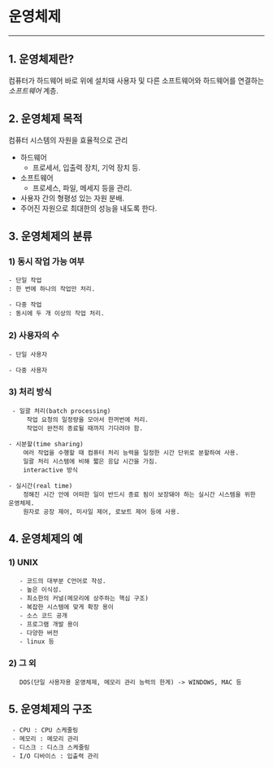 # 운영체제
------------------------
## 1. 운영체제란?
컴퓨터가 하드웨어 바로 위에 설치돼 사용자 및 다른 소프트웨어와 하드웨어를 연결하는 *소프트웨어*  계층.

## 2. 운영체제 목적
 컴퓨터 시스템의 자원을 효율적으로 관리
 - 하드웨어
   - 프로세서, 입출력 장치, 기억 장치 등.
 - 소프트웨어
   - 프로세스, 파일, 메세지 등을 관리.
 - 사용자 간의 형평성 있는 자원 분배.
 - 주어진 자원으로 최대한의 성능을 내도록 한다.

## 3. 운영체제의 분류
### 1) 동시 작업 가능 여부
    - 단일 작업
    : 한 번에 하나의 작업만 처리.

    - 다중 작업
    : 동시에 두 개 이상의 작업 처리.
### 2) 사용자의 수
    - 단일 사용자
  
    - 다중 사용자
### 3) 처리 방식
     - 일괄 처리(batch processing)
         작업 요청의 일정량을 모아서 한꺼번에 처리.
         작업이 완전히 종료될 때까지 기다려야 함. 
   
    - 시분할(time sharing)
        여러 작업을 수행할 때 컴퓨터 처리 능력을 일정한 시간 단위로 분할하여 사용.
        일괄 처리 시스템에 비해 짧은 응답 시간을 가짐.
        interactive 방식
 
    - 실시간(real time)
        정해진 시간 안에 어떠한 일이 반드시 종료 됨이 보장돼야 하는 실시간 시스템을 위한 운영체제.
        원자로 공장 제어, 미사일 제어, 로보트 제어 등에 사용.
## 4. 운영체제의 예
 ### 1) UNIX
       - 코드의 대부분 C언어로 작성.
       - 높은 이식성.
       - 최소한의 커널(메모리에 상주하는 핵심 구조)
       - 복잡한 시스템에 맞게 확장 용이
       - 소스 코드 공개
       - 프로그램 개발 용이
       - 다양한 버전
       - linux 등
 ### 2) 그 외
       DOS(단일 사용자용 운영체제, 메모리 관리 능력의 한계) -> WINDOWS, MAC 등

## 5. 운영체제의 구조
     - CPU : CPU 스케줄링
     - 메모리 : 메모리 관리
     - 디스크 : 디스크 스케줄링
     - I/O 디바이스 : 입출력 관리 
    
 
